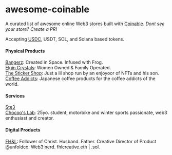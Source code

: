 # awesome-coinable
A curated list of awesome online Web3 stores built with [Coinable](https://coinablepay.com/).
*Dont see your store? Create a PR!*

Accepting [USDC](https://www.circle.com/en/usdc), USDT, SOL, and Solana based tokens.

#### Physical Products

[Bangerz](https://coinablepay.com/store/bangerz): Created in Space. Infused with Frog.\
[Elgin Crystals](https://coinablepay.com/store/elgincrystals): Women Owned & Family Operated.\
[The Sticker Shop](https://coinablepay.com/store/the-sticker-shop): Just a lil shop run by an enjoyoor of NFTs and his son.\
[Coffee Addicts](https://coinablepay.com/store/coffee-addicts): Japanese coffee products for the coffee addicts of the world.

#### Services

[Ste3](https://coinablepay.com/store/ste3)\
[Chocoo's Lab](https://coinablepay.com/store/chocoos-lab): 25yo. student, motorbike and winter sports passionate, web3 enthusiast and creator.

#### Digital Products

[FH&L](https://coinablepay.com/store/fhl): Follower of Christ. Husband. Father. Creative Director of Product @unfoldco. Web3 nerd. fhlcreative.eth | .sol.